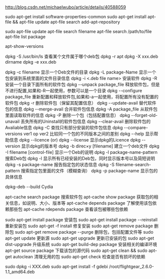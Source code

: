 http://blog.csdn.net/michaelwubo/article/details/40588059

sudo apt-get install software-properties-common
sudo apt-get install apt-file && apt-file update
apt-file search add-apt-repository


sudo apt-file update
apt-file search filename
apt-file search /path/to/file
apt-file list package

apt-show-versions

dpkg -S /usr/bin/ls 查看某个文件属于哪个deb包
dpkg -r apt 
dpkg -X xxx.deb dirname
dpkg -e xxx.deb 

dpkg -c filename 显示一个Deb文件的目录
dpkg -L package-Name 显示一个包安装到系统里面的文件目录信息
dpkg -i <.deb file name> 安装软件
dpkg -R 安装一个目录下面所有的软件包
dpkg --unpack package_file 释放软件包，但是不进行配置,如果和-R一起使用，参数可以是一个目录
dpkg --configure package_file 重新配置和释放软件包,如果和-a一起使用，将配置所有没有配置的软件包
dpkg -r 删除软件包（保留其配置信息）
dpkg --update-avail <Packages-file> 替代软件包的信息
dpkg --merge-avail <Packages-file> 合并软件包信息
dpkg -A package_file 从软件包里面读取软件的信息
dpkg -P 删除一个包（包括配置信息）
dpkg --forget-old-unavail 丢失所有的Uninstall的软件包信息
dpkg --clear-avail 删除软件包的Avaliable信息
dpkg -C 查找只有部分安装的软件包信息
dpkg --compare-versions ver1 op ver2 比较同一个包的不同版本之间的差别
dpkg --help 显示帮助信息
dpkg --licence (or) dpkg --license 显示dpkg的Licence
dpkg --version 显示dpkg的版本号
dpkg -b direc×y [filename] 建立一个deb文件
dpkg -I filename [control-file] 显示一个Deb的说明
dpkg -l package-name-pattern 搜索Deb包
dpkg -l 显示所有已经安装的Deb包，同时显示版本号以及简短说明
dpkg -s package-name 报告指定包的状态信息
dpkg -S filename-search-pattern 搜索指定包里面的文件（模糊查询）
dpkg -p package-name 显示包的具体信息


dpkg-deb --build Cydia

apt-cache search package 搜索软件包
apt-cache show package  获取包的相关信息，如说明、大小、版本等
apt-cache depends package 了解使用该包依赖那些包
apt-cache rdepends package 查看该包被哪些包依赖

sudo apt-get install package 安装包
sudo apt-get install package --reinstall   重新安装包
sudo apt-get -f install   修复安装
sudo apt-get remove package 删除包
sudo apt-get remove package --purge 删除包，包括配置文件等
sudo apt-get update  更新源
sudo apt-get upgrade 更新已安装的包
sudo apt-get dist-upgrade 升级系统
sudo apt-get build-dep package 安装相关的编译环境
apt-get source package  下载该包的源代码
sudo apt-get clean && sudo apt-get autoclean 清理无用的包
sudo apt-get check 检查是否有损坏的依赖


sudo dpkg -i XXX.deb
sudo apt-get install -f
gdebi /root/flightgear_2.6.0-1.1_amd64.deb
